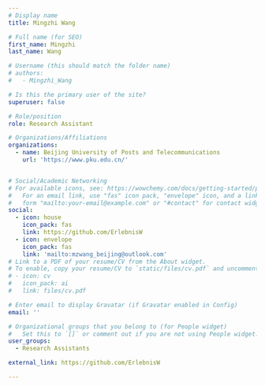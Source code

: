 ```yaml
---
# Display name
title: Mingzhi Wang

# Full name (for SEO)
first_name: Mingzhi
last_name: Wang

# Username (this should match the folder name)
# authors:
#   - Mingzhi_Wang

# Is this the primary user of the site?
superuser: false

# Role/position
role: Research Assistant

# Organizations/Affiliations
organizations:
  - name: Beijing University of Posts and Telecommunications
    url: 'https://www.pku.edu.cn/'


# Social/Academic Networking
# For available icons, see: https://wowchemy.com/docs/getting-started/page-builder/#icons
#   For an email link, use "fas" icon pack, "envelope" icon, and a link in the
#   form "mailto:your-email@example.com" or "#contact" for contact widget.
social:
  - icon: house
    icon_pack: fas
    link: https://github.com/ErlebnisW
  - icon: envelope
    icon_pack: fas
    link: 'mailto:mzwang_beijing@outlook.com'
# Link to a PDF of your resume/CV from the About widget.
# To enable, copy your resume/CV to `static/files/cv.pdf` and uncomment the lines below.
# - icon: cv
#   icon_pack: ai
#   link: files/cv.pdf

# Enter email to display Gravatar (if Gravatar enabled in Config)
email: ''

# Organizational groups that you belong to (for People widget)
#   Set this to `[]` or comment out if you are not using People widget.
user_groups:
  - Research Assistants

external_link: https://github.com/ErlebnisW

---
```

